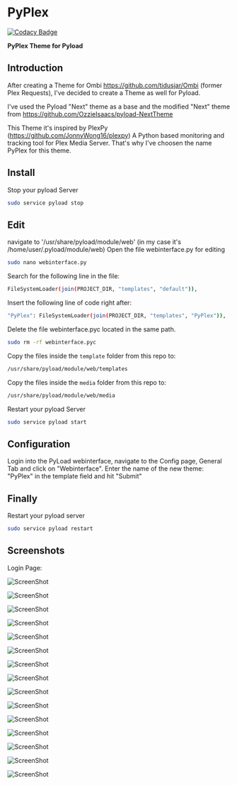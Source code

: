 PyPlex
=========

[![Codacy Badge](https://api.codacy.com/project/badge/Grade/b33743975ac9430aae4da10aa107c8a7)](https://www.codacy.com/app/xunil75/PyPlex?utm_source=github.com&utm_medium=referral&utm_content=xunil75/PyPlex&utm_campaign=badger)

**PyPlex Theme for Pyload**

Introduction
----
After creating a Theme for Ombi https://github.com/tidusjar/Ombi (former Plex Requests), I've decided to create a Theme as well for Pyload. 

I've used the Pyload "Next" theme as a base and the modified "Next" theme from https://github.com/OzzieIsaacs/pyload-NextTheme

This Theme it's inspired by PlexPy (https://github.com/JonnyWong16/plexpy) A Python based monitoring and tracking tool for Plex Media Server. That's why I've choosen the name PyPlex for this theme.

Install
----
Stop your pyload Server

```sh
sudo service pyload stop
```

Edit
----
navigate to '/usr/share/pyload/module/web' (in my case it's /home/user/.pyload/module/web)
Open the file webinterface.py for editing

```sh
sudo nano webinterface.py
```

Search for the following line in the file:

```sh
FileSystemLoader(join(PROJECT_DIR, "templates", "default")),
```

Insert the following line of code right after:

```sh
"PyPlex": FileSystemLoader(join(PROJECT_DIR, "templates", "PyPlex")),
```

Delete the file webinterface.pyc located in the same path.

```sh
sudo rm -rf webinterface.pyc
```
 
Copy the files inside the `template` folder from this repo to:

```sh
/usr/share/pyload/module/web/templates
```

Copy the files inside the `media` folder from this repo to:

```sh
/usr/share/pyload/module/web/media
```

Restart your pyload Server

```sh
sudo service pyload start
```

Configuration
----
Login into the PyLoad webinterface, navigate to the Config page, General Tab and click on "Webinterface". Enter the name of the new theme: "PyPlex" in the template field and hit "Submit"

Finally
----
Restart your pyload server

```sh
sudo service pyload restart
```

Screenshots
----
Login Page:

![ScreenShot](https://github.com/xunil75/PyPlex/blob/master/Screenshots/Login.jpg)

![ScreenShot](https://github.com/xunil75/PyPlex/blob/master/Screenshots/Screen%20Shot%202017-10-20%20at%2017.38.03.png)

![ScreenShot](https://github.com/xunil75/PyPlex/blob/master/Screenshots/Screen%20Shot%202017-10-20%20at%2017.38.27.png)

![ScreenShot](https://github.com/xunil75/PyPlex/blob/master/Screenshots/Screen%20Shot%202017-10-20%20at%2017.38.37.png)

![ScreenShot](https://github.com/xunil75/PyPlex/blob/master/Screenshots/Screen%20Shot%202017-10-20%20at%2017.38.44.png)

![ScreenShot](https://github.com/xunil75/PyPlex/blob/master/Screenshots/Screen%20Shot%202017-10-20%20at%2017.38.53.png)

![ScreenShot](https://github.com/xunil75/PyPlex/blob/master/Screenshots/Screen%20Shot%202017-10-20%20at%2017.39.02.png)

![ScreenShot](https://github.com/xunil75/PyPlex/blob/master/Screenshots/Screen%20Shot%202017-10-20%20at%2017.39.08.png)

![ScreenShot](https://github.com/xunil75/PyPlex/blob/master/Screenshots/Screen%20Shot%202017-10-20%20at%2017.39.15.png)

![ScreenShot](https://github.com/xunil75/PyPlex/blob/master/Screenshots/Screen%20Shot%202017-10-20%20at%2017.39.22.png)

![ScreenShot](https://github.com/xunil75/PyPlex/blob/master/Screenshots/Screen%20Shot%202017-10-20%20at%2017.39.32.png)

![ScreenShot](https://github.com/xunil75/PyPlex/blob/master/Screenshots/Screen%20Shot%202017-10-20%20at%2017.39.51.png)

![ScreenShot](https://github.com/xunil75/PyPlex/blob/master/Screenshots/Screen%20Shot%202017-10-20%20at%2017.40.04.png)

![ScreenShot](https://github.com/xunil75/PyPlex/blob/master/Screenshots/Screen%20Shot%202017-10-20%20at%2017.40.38.png)

![ScreenShot](https://github.com/xunil75/PyPlex/blob/master/Screenshots/Screen%20Shot%202017-10-20%20at%2017.41.13.png)


